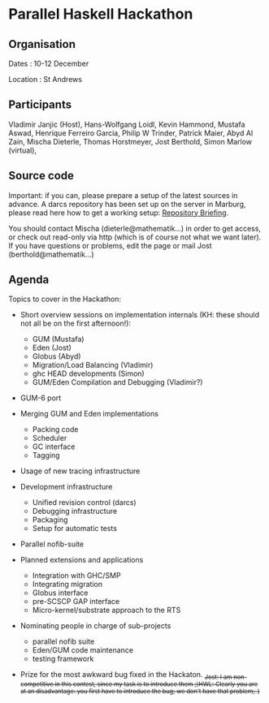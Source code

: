 # Parallel Haskell Hackathon

## Organisation


Dates : 10-12 December


Location : St Andrews

## Participants


Vladimir Janjic (Host), Hans-Wolfgang Loidl, Kevin Hammond, Mustafa Aswad, Henrique Ferreiro Garcia, Philip W Trinder, Patrick Maier, Abyd Al Zain, Mischa Dieterle, Thomas Horstmeyer, Jost Berthold, Simon Marlow (virtual),

## Source code


Important: if you can, please prepare a setup of the latest sources in advance.
A darcs repository has been set up on the server in Marburg, please read here how to get a working setup: [ Repository Briefing](http://james.mathematik.uni-marburg.de:8080/EdenWiki/DarcsRepoCheatSheet).


You should contact Mischa (dieterle\@mathematik...) in order to get access, or check out read-only via http (which is of course not what we want later).
If you have questions or problems, edit the page or mail Jost (berthold\@mathematik...)

## Agenda


Topics to cover in the Hackathon:

- Short overview sessions on implementation internals (KH: these should not all be on the first afternoon!):

  - GUM (Mustafa)
  - Eden (Jost)
  - Globus (Abyd)
  - Migration/Load Balancing (Vladimir)
  - ghc HEAD developments (Simon)
  - GUM/Eden Compilation and Debugging (Vladimir?)
- GUM-6 port
- Merging GUM and Eden implementations

  - Packing code
  - Scheduler
  - GC interface
  - Tagging
- Usage of new tracing infrastructure
- Development infrastructure

  - Unified revision control (darcs)
  - Debugging infrastructure
  - Packaging
  - Setup for automatic tests
- Parallel nofib-suite
- Planned extensions and applications

  - Integration with GHC/SMP
  - Integrating migration
  - Globus interface
  - pre-SCSCP GAP interface
  - Micro-kernel/substrate approach to the RTS
- Nominating people in charge of sub-projects

  - parallel nofib suite
  - Eden/GUM code maintenance
  - testing framework
- Prize for the most awkward bug fixed in the Hackaton. <sub>~~Jost: I am non-competitive in this contest, since my task is to introduce them ;)~~</sub><sub>~~HWL: Clearly you are at an disadvantage: you first have to introduce the bug; we don't have that problem;-)~~</sub>
